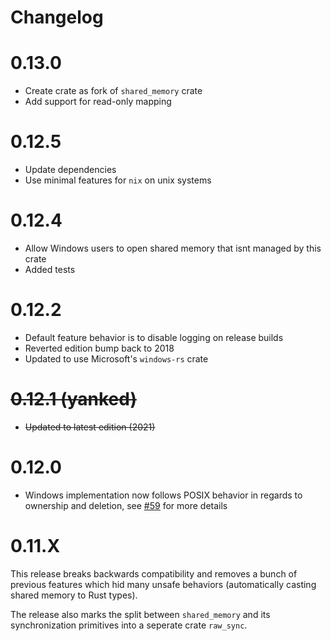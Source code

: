 # Changelog

# 0.13.0

- Create crate as fork of `shared_memory` crate
- Add support for read-only mapping

# 0.12.5
- Update dependencies
- Use minimal features for `nix` on unix systems

# 0.12.4
- Allow Windows users to open shared memory that isnt managed by this crate
- Added tests

# 0.12.2
- Default feature behavior is to disable logging on release builds
- Reverted edition bump back to 2018
- Updated to use Microsoft's `windows-rs` crate

# ~~0.12.1 (yanked)~~
- ~~Updated to latest edition (2021)~~

# 0.12.0
- Windows implementation now follows POSIX behavior in regards to ownership and deletion, see [#59](https://github.com/elast0ny/shared_memory-rs/pull/59) for more details
# __0.11.X__
This release breaks backwards compatibility and removes a bunch of previous features which hid many unsafe behaviors (automatically casting shared memory to Rust types).

The release also marks the split between `shared_memory` and its synchronization primitives into a seperate crate `raw_sync`.
